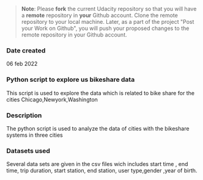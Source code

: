 
>**Note**: Please **fork** the current Udacity repository so that you will have a **remote** repository in **your** Github account. Clone the remote repository to your local machine. Later, as a part of the project "Post your Work on Github", you will push your proposed changes to the remote repository in your Github account.

### Date created
06 feb 2022

### Python script to explore us bikeshare data
This script is used to explore the data which is related to bike share for the cities Chicago,Newyork,Washington  

### Description
The python script is used to analyze the data of cities with the bikeshare systems in three cities

### Datasets used
Several data sets are given in the csv files wich includes start time , end time, trip duration, start station, end station, user type,gender ,year of birth.













